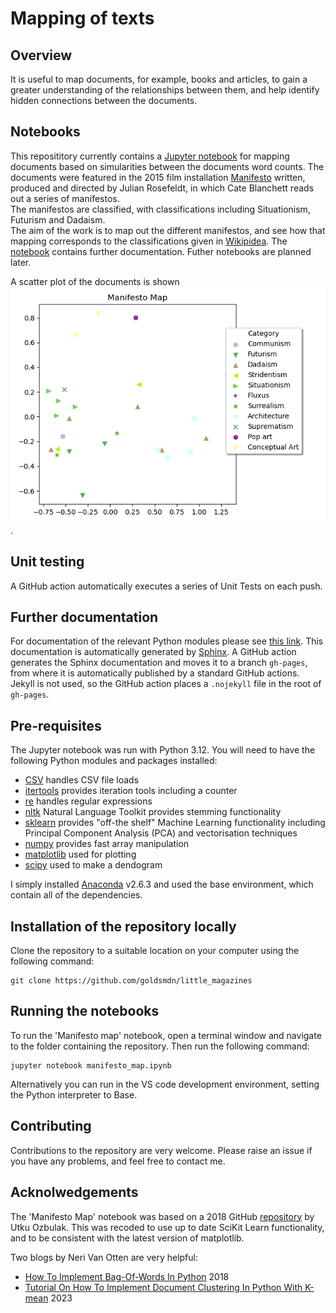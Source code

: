 # Mapping of texts

## Overview
It is useful to map documents, for example, books and articles, to gain a greater understanding of the relationships between them, and help 
identify hidden connections between the documents.     

## Notebooks
This reposititory currently contains a [Jupyter notebook](manifesto_map.ipynb) for mapping documents 
based on simularities between the documents word counts.  The documents were featured in the 2015 film installation
 [Manifesto](https://en.wikipedia.org/wiki/Manifesto_\(2015_film\)) written, 
 produced and directed by Julian Rosefeldt, in which Cate Blanchett reads out a series of manifestos.  
 The manifestos are classified, with classifications including Situationism, Futurism and Dadaism.  
 The aim of the work is to map out the different manifestos, and see how that mapping corresponds 
 to the classifications given in [Wikipidea]((https://en.wikipedia.org/wiki/Manifesto_\(2015_film\))).
 The [notebook](manifesto_map.ipynb) contains further documentation.  Futher notebooks are planned later.

A scatter plot of the documents is shown 
![here](/plot/Manifesto_map.png).

## Unit testing
A GitHub action automatically executes a series of Unit Tests on each push.

## Further documentation
For documentation of the relevant Python modules please see [this link](https://goldsmdn.github.io/little_magazines/).  This documentation is automatically generated by [Sphinx](https://www.sphinx-doc.org/en/master/).  A GitHub action generates the Sphinx documentation and moves it to a branch `gh-pages`, from where it is automatically published by a standard GitHub actions.  Jekyll is not used, so the GitHub action places a `.nojekyll` file in the root of `gh-pages`.

## Pre-requisites
The Jupyter notebook was run with Python 3.12.  You will need to have the following Python modules and packages installed:
 - [CSV](https://docs.python.org/3/library/csv.html) handles CSV file loads
 - [itertools](https://docs.python.org/3/library/itertools.html) provides iteration tools including a counter
 - [re](https://docs.python.org/3/library/re.html) handles regular expressions
 - [nltk](https://www.nltk.org/) Natural Language Toolkit provides stemming functionality
 - [sklearn](https://scikit-learn.org/stable/) provides "off-the shelf" Machine Learning functionality including Principal Component Analysis (PCA) and vectorisation techniques
 - [numpy](https://docs.python.org/3/library/numeric.html) provides fast array manipulation
 - [matplotlib](https://matplotlib.org/) used for plotting
 - [scipy](https://scipy.org/) used to make a dendogram

 I simply installed [Anaconda](https://www.anaconda.com/) v2.6.3 and used the base environment, which contain all of the dependencies.  

 ## Installation of the repository locally
Clone the repository to a suitable location on your computer using the following command:
```
git clone https://github.com/goldsmdn/little_magazines

``` 
## Running the notebooks
To run the 'Manifesto map' notebook, open a terminal window and navigate to the folder containing the repository.  Then run the following command:

```
jupyter notebook manifesto_map.ipynb

```
Alternatively you can run in the VS code development environment, setting the Python interpreter to Base.

## Contributing
Contributions to the repository are very welcome.  Please raise an issue if you have any problems, and feel free to contact me.

## Acknolwedgements
The 'Manifesto Map' notebook was based on a 2018 GitHub [repository](https://github.com/utkuozbulak/unsupervised-learning-document-clustering) by Utku Ozbulak.  This was recoded to use up to date SciKit Learn functionality, and to be consistent with the latest version of matplotlib. 

Two blogs by Neri Van Otten are very helpful:
 - [How To Implement Bag-Of-Words In Python](https://spotintelligence.com/2022/12/20/bag-of-words-python/) 2018 
 - [Tutorial On How To Implement Document Clustering In Python With K-mean](https://spotintelligence.com/2023/01/16/document-clustering-in-python/) 2023
